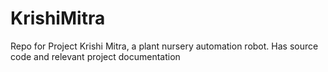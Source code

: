 # KrishiMitra
Repo for Project Krishi Mitra, a plant nursery automation robot. Has source code and relevant project documentation
